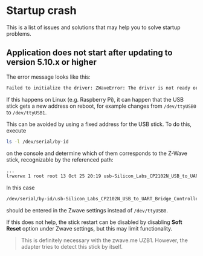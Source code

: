 # Startup crash

This is a list of issues and solutions that may help you to solve startup problems.

## Application does not start after updating to version 5.10.x or higher

The error message looks like this:

```bash
Failed to initialize the driver: ZWaveError: The driver is not ready or has been destroyed
```

If this happens on Linux (e.g. Raspberry Pi), it can happen that the USB stick gets a new address on reboot, for example changes from `/dev/ttyUSB0` to `/dev/ttyUSB1`.

This can be avoided by using a fixed address for the USB stick. To do this, execute

```bash
ls -l /dev/serial/by-id
```

on the console and determine which of them corresponds to the Z-Wave stick, recognizable by the referenced path:

```bash
...
lrwxrwx 1 root root 13 Oct 25 20:19 usb-Silicon_Labs_CP2102N_USB_to_UART_Bridge_Controller_8ad925bd7b84e911a7a1d6217343c2-if00-port0 -> ../../ttyUSB0
```

In this case

```bash
/dev/serial/by-id/usb-Silicon_Labs_CP2102N_USB_to_UART_Bridge_Controller_8ad925bd7b84e911a7a7a1d6217343c2-if00-port0
```

should be entered in the Zwave settings instead of `/dev/ttyUSB0`.

If this does not help, the stick restart can be disabled by disabling __Soft Reset__ option under Zwave settings, but this may limit functionality.

> This is definitely necessary with the zwave.me UZB1. However, the adapter tries to detect this stick by itself.
